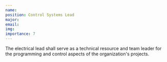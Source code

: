 ```yaml
---
name: 
position: Control Systems Lead
major: 
email:
img:
importance: 7
---
```

<!-- Description of the positions role and responsibilities -->
The electrical lead shall serve as a technical resource and team leader for the programming and control aspects of the organization's projects.
